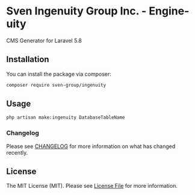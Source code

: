 # Sven Ingenuity Group Inc. - Engine-uity

CMS Generator for Laravel 5.8

## Installation

You can install the package via composer:

```bash
composer require sven-group/ingenuity
```

## Usage

```bash
php artisan make:ingenuity DatabaseTableName
```

### Changelog

Please see [CHANGELOG](CHANGELOG.md) for more information on what has changed recently.

## License

The MIT License (MIT). Please see [License File](LICENSE.md) for more information.
